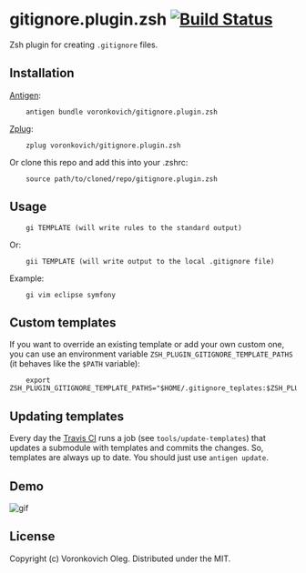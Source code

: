 # gitignore.plugin.zsh [![Build Status](https://app.travis-ci.com/voronkovich/gitignore.plugin.zsh.svg?branch=master)](https://app.travis-ci.com/github/voronkovich/gitignore.plugin.zsh)

Zsh plugin for creating `.gitignore` files.

Installation
------------

[Antigen](https://github.com/zsh-users/antigen):

        antigen bundle voronkovich/gitignore.plugin.zsh

[Zplug](https://github.com/zplug/zplug):

        zplug voronkovich/gitignore.plugin.zsh

Or clone this repo and add this into your .zshrc:

        source path/to/cloned/repo/gitignore.plugin.zsh

Usage
-----

        gi TEMPLATE (will write rules to the standard output)

Or:

        gii TEMPLATE (will write output to the local .gitignore file)

Example:

        gi vim eclipse symfony

Custom templates
----------------

If you want to override an existing template or add your own custom one, you can use an environment variable `ZSH_PLUGIN_GITIGNORE_TEMPLATE_PATHS` (it behaves like the `$PATH` variable):

        export ZSH_PLUGIN_GITIGNORE_TEMPLATE_PATHS="$HOME/.gitignore_teplates:$ZSH_PLUGIN_GITIGNORE_TEMPLATE_PATHS:/etc/global_gitignore"

Updating templates
------------------

Every day the [Travis CI](https://docs.travis-ci.com/user/cron-jobs/) runs a job (see `tools/update-templates`) that updates a submodule with templates and commits the changes. So, templates are always up to date. You should just use `antigen update`.

Demo
----

![gif](http://i.imgur.com/NiaFzeh.gif)

License
-------

Copyright (c) Voronkovich Oleg. Distributed under the MIT.

